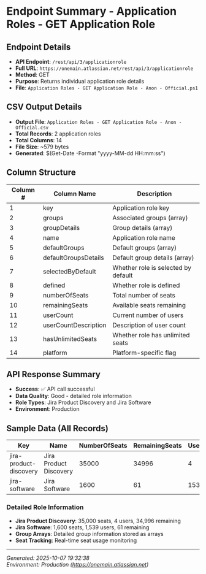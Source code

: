 # Endpoint Summary - Application Roles - GET Application Role

## Endpoint Details
- **API Endpoint**: `/rest/api/3/applicationrole`
- **Full URL**: `https://onemain.atlassian.net/rest/api/3/applicationrole`
- **Method**: GET
- **Purpose**: Returns individual application role details
- **File**: `Application Roles - GET Application Role - Anon - Official.ps1`

## CSV Output Details
- **Output File**: `Application Roles - GET Application Role - Anon - Official.csv`
- **Total Records**: 2 application roles
- **Total Columns**: 14
- **File Size**: ~579 bytes
- **Generated**: $(Get-Date -Format "yyyy-MM-dd HH:mm:ss")

## Column Structure
| Column # | Column Name | Description |
|----------|-------------|-------------|
| 1 | key | Application role key |
| 2 | groups | Associated groups (array) |
| 3 | groupDetails | Group details (array) |
| 4 | name | Application role name |
| 5 | defaultGroups | Default groups (array) |
| 6 | defaultGroupsDetails | Default group details (array) |
| 7 | selectedByDefault | Whether role is selected by default |
| 8 | defined | Whether role is defined |
| 9 | numberOfSeats | Total number of seats |
| 10 | remainingSeats | Available seats remaining |
| 11 | userCount | Current number of users |
| 12 | userCountDescription | Description of user count |
| 13 | hasUnlimitedSeats | Whether role has unlimited seats |
| 14 | platform | Platform-specific flag |

## API Response Summary
- **Success**: ✅ API call successful
- **Data Quality**: Good - detailed role information
- **Role Types**: Jira Product Discovery and Jira Software
- **Environment**: Production

## Sample Data (All Records)

| Key | Name | NumberOfSeats | RemainingSeats | UserCount |
|-----|------|---------------|----------------|-----------|
| jira-product-discovery | Jira Product Discovery | 35000 | 34996 | 4 |
| jira-software | Jira Software | 1600 | 61 | 1539 |

### Detailed Role Information
- **Jira Product Discovery**: 35,000 seats, 4 users, 34,996 remaining
- **Jira Software**: 1,600 seats, 1,539 users, 61 remaining
- **Group Arrays**: Detailed group information stored as arrays
- **Seat Tracking**: Real-time seat usage monitoring

---
*Generated: 2025-10-07 19:32:38*  
*Environment: Production (https://onemain.atlassian.net)*
